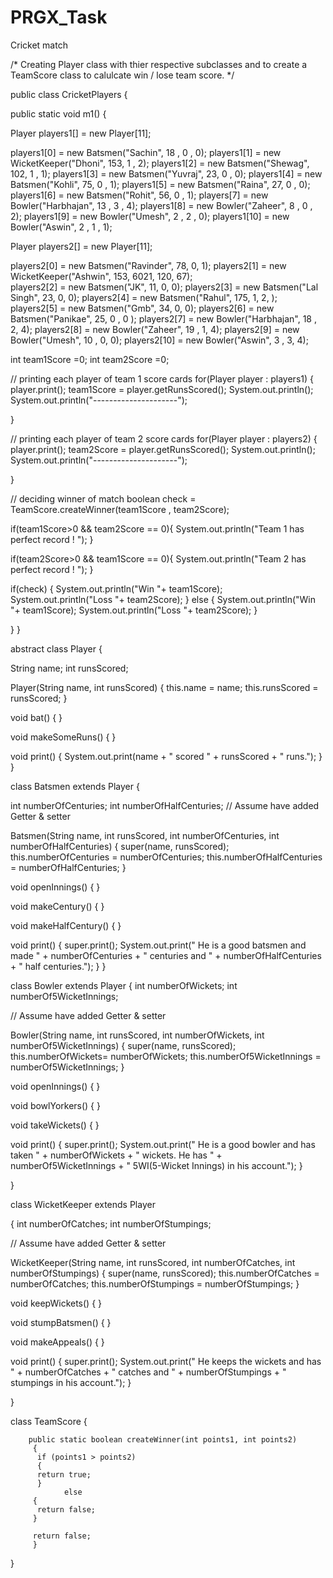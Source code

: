 # PRGX_Task
Cricket match

/* 
Creating Player class with thier respective subclasses and to create a TeamScore class to calulcate win / lose team score. 
*/


public class CricketPlayers
{


  public static void m1()
{

Player players1[] = new Player[11];

players1[0] = new Batsmen("Sachin", 18 , 0 , 0);
players1[1] = new WicketKeeper("Dhoni", 153, 1 , 2);
players1[2] = new Batsmen("Shewag", 102, 1 , 1);
players1[3] = new Batsmen("Yuvraj", 23, 0 , 0);
players1[4] = new Batsmen("Kohli", 75, 0 , 1);
players1[5] = new Batsmen("Raina", 27, 0 , 0);
players1[6] = new Batsmen("Rohit", 56, 0 , 1);
players[7] = new Bowler("Harbhajan", 13 , 3 , 4);
players1[8] = new Bowler("Zaheer",  8 , 0 , 2);
players1[9] = new Bowler("Umesh",  2 , 2 , 0);
players1[10] = new Bowler("Aswin",  2 , 1 , 1);


Player players2[] = new Player[11];

players2[0] = new Batsmen("Ravinder", 78, 0, 1);
players2[1] = new WicketKeeper("Ashwin", 153, 6021, 120, 67);    
players2[2] = new Batsmen("JK", 11, 0, 0);
players2[3] = new Batsmen("Lal Singh", 23, 0, 0);
players2[4] = new Batsmen("Rahul", 175, 1, 2, );
players2[5] = new Batsmen("Gmb", 34, 0, 0);
players2[6] = new Batsmen("Panikae", 25, 0 , 0 );
players2[7] = new Bowler("Harbhajan", 18 , 2, 4);
players2[8] = new Bowler("Zaheer", 19 , 1, 4);
players2[9] = new Bowler("Umesh", 10 , 0, 0);
players2[10] = new Bowler("Aswin", 3 , 3, 4);

int team1Score =0;
int team2Score =0;



// printing each player of team 1 score cards
for(Player player : players1)
{
player.print();
team1Score = player.getRunsScored();
System.out.println();
System.out.println("---------------------");

}


// printing each player of team 2 score cards
for(Player player : players2)
{
player.print();
team2Score = player.getRunsScored();
System.out.println();
System.out.println("---------------------");

}




// deciding winner of match
boolean check = TeamScore.createWinner(team1Score ,  team2Score);

  if(team1Score>0 && team2Score == 0){
        System.out.println("Team 1 has perfect record ! ");
  }

  if(team2Score>0 && team1Score == 0){
        System.out.println("Team 2 has perfect record ! ");
  }

 if(check) {
          System.out.println("Win "+ team1Score);
          System.out.println("Loss "+ team2Score);
          } else {
          System.out.println("Win "+ team1Score);
          System.out.println("Loss "+ team2Score);
}

}
}





abstract class Player
{

String name;
int runsScored;

Player(String name, int runsScored)
{
this.name = name;
this.runsScored = runsScored;
}


void bat()
{
}

void makeSomeRuns()
{
}

void print()
{
System.out.print(name + " scored " + runsScored + " runs.");
}
}






class Batsmen extends Player
{

int numberOfCenturies;
int numberOfHalfCenturies;
// Assume have added Getter & setter

Batsmen(String name, int runsScored, int numberOfCenturies, int numberOfHalfCenturies)
{
super(name, runsScored);
this.numberOfCenturies = numberOfCenturies;
this.numberOfHalfCenturies = numberOfHalfCenturies;
}

void openInnings()
{
}

void makeCentury()
{
}

void makeHalfCentury()
{
}

void print()
{
super.print();
System.out.print(" He is a good batsmen and made " + numberOfCenturies + " centuries and " + numberOfHalfCenturies + " half centuries.");
}
}







class Bowler extends Player
{
int numberOfWickets;
int numberOf5WicketInnings;

// Assume have added Getter & setter



Bowler(String name, int runsScored, int numberOfWickets, int numberOf5WicketInnings)
{
super(name, runsScored);
this.numberOfWickets= numberOfWickets;
this.numberOf5WicketInnings = numberOf5WicketInnings;
}

void openInnings()
{
}

void bowlYorkers()
{
}

void takeWickets()
{
}

void print()
{
super.print();
System.out.print(" He is a good bowler and has taken " + numberOfWickets + " wickets. He has " + numberOf5WicketInnings + " 5WI(5-Wicket Innings) in his account.");
}

}





class WicketKeeper extends Player

{
int numberOfCatches;
int numberOfStumpings;

// Assume have added Getter & setter

WicketKeeper(String name, int runsScored, int numberOfCatches, int numberOfStumpings)
{
super(name, runsScored);
this.numberOfCatches = numberOfCatches;
this.numberOfStumpings = numberOfStumpings;
}

void keepWickets()
{
}

void stumpBatsmen()
{
}

void makeAppeals()
{
}



void print()
{
super.print();
System.out.print(" He keeps the wickets and has " + numberOfCatches + " catches and " + numberOfStumpings + " stumpings in his account.");
}


}





 class TeamScore {

        public static boolean createWinner(int points1, int points2)  
         {
          if (points1 > points2)
          {
          return true;
          }
                else
         {
          return false;  
         } 

         return false;
         }
      
}
